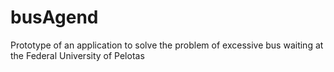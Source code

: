 # busAgend
Prototype of an application to solve the problem of excessive bus waiting at the Federal University of Pelotas
